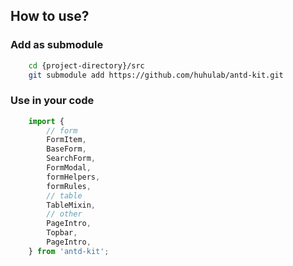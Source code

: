 ## How to use?

### Add as submodule

``` bash
    cd {project-directory}/src
    git submodule add https://github.com/huhulab/antd-kit.git
```

### Use in your code
``` javascript
    import {
        // form
        FormItem,
        BaseForm,
        SearchForm,
        FormModal,
        formHelpers,
        formRules,
        // table
        TableMixin,
        // other
        PageIntro,
        Topbar,
        PageIntro,
    } from 'antd-kit';
```
